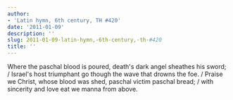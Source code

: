 ```yaml
---
author:
- 'Latin hymn, 6th century, TH #420'
date: '2011-01-09'
description: ''
slug: 2011-01-09-latin-hymn,-6th-century,-th-#420
title: ''
---
```

Where the paschal blood is poured, death's dark angel sheathes his sword; / Israel's host triumphant go though the wave that drowns the foe. / Praise we Christ, whose blood was shed, paschal victim paschal bread; / with sincerity and love eat we manna from above.



